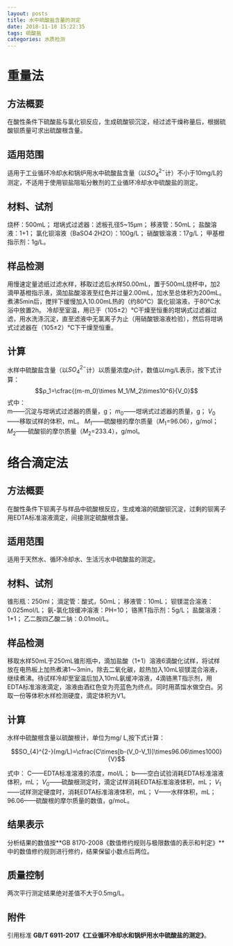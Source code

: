 ```yaml
---
layout: posts
title: 水中硫酸盐含量的测定
date: 2018-11-18 15:22:35
tags: 硫酸盐
categories: 水质检测
---
```

# 重量法
## 方法概要
在酸性条件下硫酸盐与氯化钡反应，生成硫酸钡沉淀，经过滤干燥称量后，根据硫酸钡质量可求出硫酸根含量。
## 适用范围
适用于工业循环冷却水和锅炉用水中硫酸盐含量（以$SO_{4}^{2-}$计）不小于10mg/L的测定，不适用于使用钡盐阻垢分散剂的工业循环冷却水中硫酸盐的测定。
## 材料、试剂
烧杯：500mL；
坩埚式过滤器：滤板孔径5~15µm；
移液管：50mL；
盐酸溶液：1+1；
氯化钡溶液（BaSO4·2H2O）：100g/L；
硝酸银溶液：17g/L；
甲基橙指示剂：1g/L。
## 样品检测
用慢速定量滤纸过滤水样，移取过滤后水样50.00mL，置于500mL烧杯中，加2滴甲基橙指示液，滴加盐酸溶液至红色并过量2.00mL，加水至总体积为200mL。煮沸5min后，搅拌下缓慢加入10.00mL热的（约80℃）氯化钡溶液，于80℃水浴中放置2h。
冷却至室温，用已于（105±2）℃干燥至恒重的坩埚式过滤器过滤，用水洗涤沉淀，直至滤液中无氯离子为止（用硝酸银溶液检验），然后将坩埚式过滤器在（105±2）℃下干燥至恒重。
## 计算
水样中硫酸盐含量（以$SO_{4}^{2-}$计）以质量浓度$ρ_1$计，数值以mg/L表示，按下式计算：
 $$ρ_1=\cfrac{(m-m_0)\times M_1/M_2\times10^6}{V_0}$$
式中：     
m——沉淀与坩埚式过滤器的质量，g；
$m_0$——坩埚式过滤器的质量，g；
$V_0$——移取试样的体积，mL。
$M_1$——硫酸根的摩尔质量（$M_1$=96.06），g/mol；
$M_2$——硫酸钡的摩尔质量（$M_2$=233.4），g/mol。
# 络合滴定法
## 方法概要
在酸性条件下钡离子与样品中硫酸根反应，生成难溶的硫酸钡沉淀，过剩的钡离子用EDTA标准溶液滴定，间接测定硫酸根含量。
## 适用范围
适用于天然水、循环冷却水、生活污水中硫酸盐的测定。
## 材料、试剂
锥形瓶：250ml；
滴定管：酸式，50mL；
移液管：10mL；
钡镁混合溶液：0.025mol/L；
氨-氯化铵缓冲溶液：PH=10；
铬黑T指示剂：5g/L；
盐酸溶液：1+1；
乙二胺四乙酸二钠：0.01mol/L。
## 样品检测
移取水样50mL于250mL锥形瓶中，滴加盐酸（1+1）溶液6滴酸化试样，将试样放在电热板上加热煮沸1～3min，除去二氧化碳，趁热加入10mL钡镁混合溶液，继续煮沸。待试样冷却至室温后加入10mL氨缓冲溶液，4滴铬黑T指示剂，用EDTA标准溶液滴定，溶液由酒红色变为亮蓝色为终点。同时用蒸馏水做空白。另取一份等体积水样检测硬度，滴定体积为V1。
## 计算
水样中硫酸根含量以硫酸根计，单位为mg/ L,按下式计算：

 $$SO_{4}^{2-}(mg/L)=\cfrac{C\times[b-(V_0-V_1)]\times96.06\times1000}{V}$$

式中： 
C——EDTA标准溶液的浓度，mol/L；
b——空白试验消耗EDTA标准溶液体积，mL；
$V_0$——硫酸根测定时，滴定试样消耗EDTA标准溶液体积，mL；
$V_1$——试样测定硬度时，消耗EDTA标准溶液体积，mL；
V——水样体积，mL；
96.06——硫酸根的摩尔质量的数值，g/moL。
## 结果表示
分析结果的数值按**GB 8170-2008《数值修约规则与极限数值的表示和判定》**中的数值修约规则进行修约，结果保留小数点后两位。
## 质量控制
两次平行测定结果绝对差值不大于0.5mg/L。
## 附件
引用标准  **GB/T 6911-2017《工业循环冷却水和锅炉用水中硫酸盐的测定》**。
